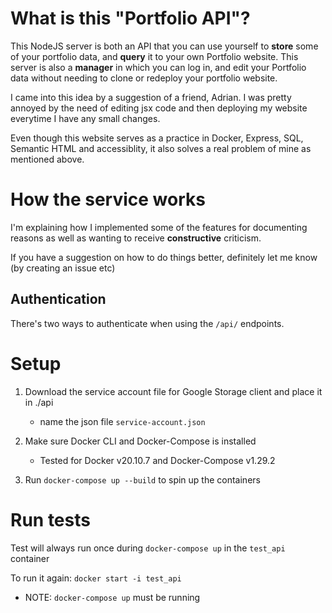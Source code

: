 # What is this "Portfolio API"?

This NodeJS server is both an API that you can use yourself to **store** some of your portfolio data, and **query** it to your own Portfolio website. This server is also a **manager** in which you can log in, and edit your Portfolio data without needing to clone or redeploy your portfolio website. 

I came into this idea by a suggestion of a friend, Adrian. I was pretty annoyed by the need of editing jsx code and then deploying my website everytime I have any small changes.

Even though this website serves as a practice in Docker, Express, SQL, Semantic HTML and accessiblity, it also solves a real problem of mine as mentioned above.

# How the service works

I'm explaining how I implemented some of the features for documenting reasons as well as wanting to receive **constructive** criticism.

If you have a suggestion on how to do things better, definitely let me know (by creating an issue etc)

## Authentication

There's two ways to authenticate when using the `/api/` endpoints.

# Setup

1. Download the service account file for Google Storage client and place it in ./api
   - name the json file `service-account.json`

2. Make sure Docker CLI and Docker-Compose is installed
   - Tested for Docker v20.10.7 and Docker-Compose v1.29.2

3. Run `docker-compose up --build` to spin up the containers


# Run tests
Test will always run once during `docker-compose up` in the `test_api` container

To run it again:
`docker start -i test_api`
 - NOTE: `docker-compose up` must be running